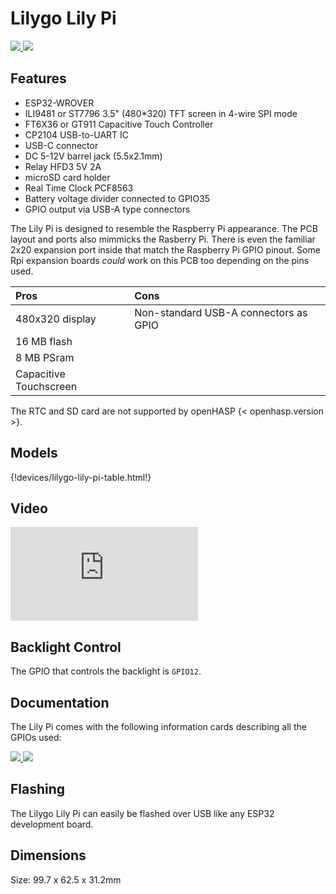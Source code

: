 # Lilygo Lily Pi

<div class="row justify-content-center">
        <a href="../../assets/images/devices/lily-pi-front.jpg" data-toggle="lightbox" data-gallery="example-gallery" class="col-sm-6" data-title="LILYGO® Lily Pi" data-footer="">
            <img src="../../assets/images/devices/lily-pi-front.jpg" class="img-fluid">
        </a>
        <a href="../../assets/images/devices/lily-pi-side.jpg" data-toggle="lightbox" data-gallery="example-gallery" class="col-sm-6" data-title="LILYGO® Lily Pi" data-footer="">
            <img src="../../assets/images/devices/lily-pi-side.jpg" class="img-fluid">
        </a>
</div>


## Features

   - ESP32-WROVER
   - ILI9481 or ST7796 3.5" (480*320) TFT screen in 4-wire SPI mode
   - FT6X36 or GT911 Capacitive Touch Controller
   - CP2104 USB-to-UART IC
   - USB-C connector
   - DC 5-12V barrel jack (5.5x2.1mm)
   - Relay HFD3 5V 2A
   - microSD card holder
   - Real Time Clock PCF8563
   - Battery voltage divider connected to GPIO35
   - GPIO output via USB-A type connectors

The Lily Pi is designed to resemble the Raspberry Pi appearance. The PCB layout and ports also mimmicks the Rasberry Pi.
There is even the familiar 2x20 expansion port inside that match the Raspberry Pi GPIO pinout.
Some Rpi expansion boards *could* work on this PCB too depending on the pins used.

| Pros              | Cons
|:-----             |:----
| 480x320 display   | Non-standard USB-A connectors as GPIO
| 16 MB flash
| 8 MB PSram
| Capacitive Touchscreen

The RTC and SD card are not supported by openHASP {< openhasp.version >}.

## Models

{!devices/lilygo-lily-pi-table.html!}


## Video

<div class="embed-responsive embed-responsive-16by9" style="max-width:560px; margin:auto;">
    <iframe title="YouTube video player" src="https://www.youtube.com/embed/kRTFc2vY5A8?rel=0&controls=1" class="embed-responsive-item" frameborder="0" allow="accelerometer; clipboard-write; encrypted-media; gyroscope; picture-in-picture" allowfullscreen>
    </iframe>
</div>


## Backlight Control

The GPIO that controls the backlight is `GPIO12`.


## Documentation

The Lily Pi comes with the following information cards describing all the GPIOs used:
<div class="row justify-content-center">
        <a href="../../assets/images/devices/lily-pi-gpio-left.jpg" data-toggle="lightbox" data-gallery="example-gallery" class="col-sm-6" data-title="LILYGO® Lily Pi" data-footer="">
            <img src="../../assets/images/devices/lily-pi-gpio-left.jpg" class="img-fluid">
        </a>
        <a href="../../assets/images/devices/lily-pi-gpio-right.jpg" data-toggle="lightbox" data-gallery="example-gallery" class="col-sm-6" data-title="LILYGO® Lily Pi" data-footer="">
            <img src="../../assets/images/devices/lily-pi-gpio-right.jpg" class="img-fluid">
        </a>
</div>


## Flashing

The Lilygo Lily Pi can easily be flashed over USB like any ESP32 development board.

## Dimensions

Size: 99.7 x 62.5 x 31.2mm

